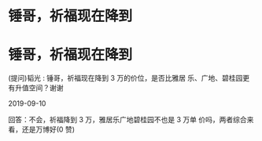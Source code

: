 # 锤哥，祈福现在降到

# 锤哥，祈福现在降到

(提问)韬光 : 锤哥，祈福现在降到 3 万的价位，是否比雅居 乐、广地、碧桂园更有升值空间？谢谢

2019-09-10

回答：不会，祈福降到 3 万，雅居乐广地碧桂园不也是 3 万单 价吗，两者综合来看，还是万博好(0 赞)